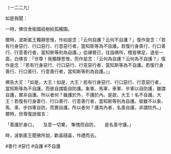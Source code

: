 （一二二九）

如是我聞：

一時，佛住舍衛國祇樹給孤獨園。

爾時，波斯匿王獨靜思惟，作如是念：「云何自護？云何不自護？」復作是念：「若有行身惡行、行口惡行、行意惡行者，當知斯等為不自護。若復行身善行、行口善行、行意善行者，當知斯等則為自護。」從禪覺已，往詣佛所，稽首佛足，退坐一面，白佛言：「世尊！我獨靜思惟，而作是念：『云何為自護？云何為不自護？』復作是念：『若有行身惡行、行口惡行、行意惡行者，當知斯等為不自護。若復行身善行、行口善行、行意善行者，當知斯等則為自護。』」

佛告大王：「如是，大王！如是，大王！若有行身惡行、行口惡行、行意惡行者，當知斯等為不自護，而彼自謂能自防護。象軍、馬軍、車軍、步軍以自防護，雖謂自護，實非自護。所以者何？雖護於外，不護於內。是故，大王！名不自護。大王！若復有行身善行、行口善行、行意善行者，當知斯等則為自護。彼雖不以象、馬、車、步四軍自防，而實自護。所以者何？護其內者，名善自護，非謂防外。」爾時，世尊復說偈言：

「善護於身口，　　及意一切業，
慚愧而自防，　　是名善守護。」

時，波斯匿王聞佛所說，歡喜隨喜，作禮而去。




#善行
#惡行
#自護
#不自護
